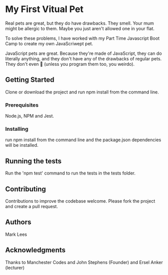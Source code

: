 # My First Vitual Pet

Real pets are great, but they do have drawbacks. They smell. Your mum might be allergic to them. Maybe you just aren't allowed one in your flat.

To solve these problems, I have worked with my Part Time Javascript Boot Camp to create my own JavaScriwept pet.

JavaScript pets are great. Because they're made of JavaScript, they can do literally anything, and they don't have any of the drawbacks of regular pets. They don't even :poop: (unless you program them too, you weirdo).

## Getting Started

Clone or download the project and run npm install from the command line.

### Prerequisites

Node.js, NPM and Jest.

### Installing

run npm install from the command line and the package.json dependencies will be installed.

## Running the tests

Run the 'npm test' command to run the tests in the tests folder.

## Contributing

Contributions to improve the codebase welcome. Please fork the project and create a pull request.

## Authors

Mark Lees

## Acknowledgments

Thanks to Manchester Codes and John Stephens (Founder) and Ersel Anker (lecturer)
